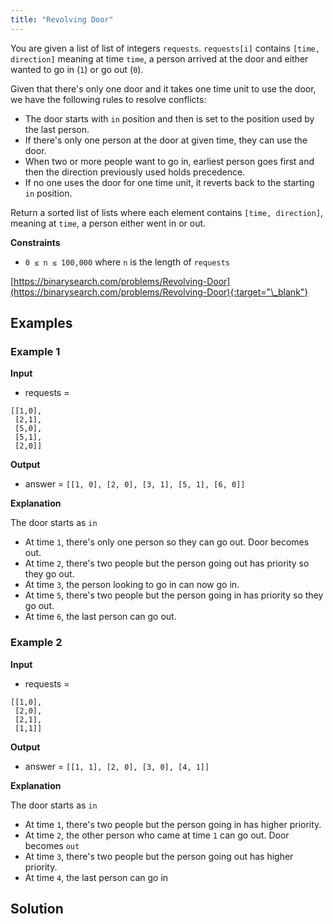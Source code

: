 ```yaml
---
title: "Revolving Door"
---
```


You are given a list of list of integers `requests`. `requests[i]` contains `[time, direction]` meaning at time `time`, a person arrived at the door and either wanted to go in (`1`) or go out (`0`).

Given that there's only one door and it takes one time unit to use the door, we have the following rules to resolve conflicts:

- The door starts with `in` position and then is set to the position used by the last person.
- If there's only one person at the door at given time, they can use the door.
- When two or more people want to go in, earliest person goes first and then the direction previously used holds precedence.
- If no one uses the door for one time unit, it reverts back to the starting `in` position.

Return a sorted list of lists where each element contains `[time, direction]`, meaning at `time`, a person either went in or out.

**Constraints**

- `0 ≤ n ≤ 100,000` where `n` is the length of `requests`

[https://binarysearch.com/problems/Revolving-Door](https://binarysearch.com/problems/Revolving-Door){:target="\_blank"}

## Examples

### Example 1

**Input**

- requests =

```
[[1,0],
 [2,1],
 [5,0],
 [5,1],
 [2,0]]
```

**Output**

- answer = `[[1, 0], [2, 0], [3, 1], [5, 1], [6, 0]]`

**Explanation**

The door starts as `in`

- At time `1`, there's only one person so they can go out. Door becomes out.
- At time `2`, there's two people but the person going out has priority so they go out.
- At time `3`, the person looking to go in can now go in.
- At time `5`, there's two people but the person going in has priority so they go out.
- At time `6`, the last person can go out.

### Example 2

**Input**

- requests =

```
[[1,0],
 [2,0],
 [2,1],
 [1,1]]
```

**Output**

- answer = `[[1, 1], [2, 0], [3, 0], [4, 1]]`

**Explanation**

The door starts as `in`

- At time `1`, there's two people but the person going in has higher priority.
- At time `2`, the other person who came at time `1` can go out. Door becomes `out`
- At time `3`, there's two people but the person going out has higher priority.
- At time `4`, the last person can go in

## Solution

<script src="https://gist.github.com/yaeba/16da7be5123724fcf6eccc25581cef5a.js?file=Revolving-Door.py"></script>

